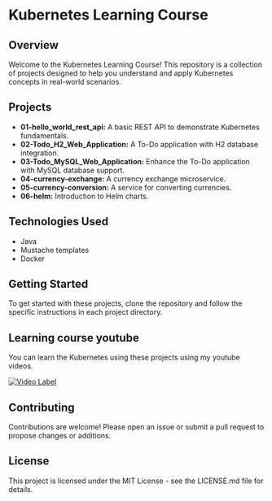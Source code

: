 # Kubernetes Learning Course

## Overview
Welcome to the Kubernetes Learning Course! This repository is a collection of projects designed to help you understand and apply Kubernetes concepts in real-world scenarios.

## Projects
- **01-hello_world_rest_api:** A basic REST API to demonstrate Kubernetes fundamentals.
- **02-Todo_H2_Web_Application:** A To-Do application with H2 database integration.
- **03-Todo_MySQL_Web_Application:** Enhance the To-Do application with MySQL database support.
- **04-currency-exchange:** A currency exchange microservice.
- **05-currency-conversion:** A service for converting currencies.
- **06-helm:** Introduction to Helm charts.

## Technologies Used
- Java
- Mustache templates
- Docker

## Getting Started
To get started with these projects, clone the repository and follow the specific instructions in each project directory.

## Learning course youtube
You can learn the Kubernetes using these projects using my youtube videos.

[![Video Label](http://img.youtube.com/vi/kQc0iaWPLjk/0.jpg)](https://youtu.be/kQc0iaWPLjk)

## Contributing
Contributions are welcome! Please open an issue or submit a pull request to propose changes or additions.

## License
This project is licensed under the MIT License - see the LICENSE.md file for details.
